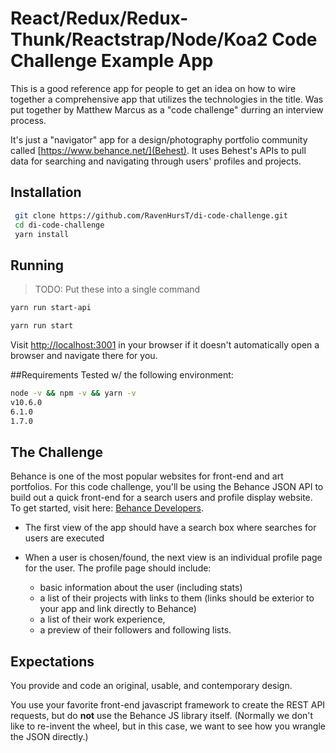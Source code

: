 # React/Redux/Redux-Thunk/Reactstrap/Node/Koa2 Code Challenge Example App

This is a good reference app for people to get an idea on how to wire together a comprehensive app that utilizes the technologies in the title.  Was put together by Matthew Marcus as a "code challenge" durring an interview process.

It's just a "navigator" app for a design/photography portfolio community called [https://www.behance.net/](Behest).  It uses Behest's APIs to pull data for searching and navigating through users' profiles and projects.

## Installation
```bash
 git clone https://github.com/RavenHursT/di-code-challenge.git
 cd di-code-challenge
 yarn install
```

## Running
> TODO: Put these into a single command
```bash
yarn run start-api
```
```bash
yarn run start
```

Visit [http://localhost:3001](http://localhost:3001) in your browser if it doesn't automatically open a browser and navigate there for you.

##Requirements
Tested w/ the following environment:
```bash
node -v && npm -v && yarn -v
v10.6.0
6.1.0
1.7.0
```

## The Challenge

Behance is one of the most popular websites for front-end and art portfolios.  For this code challenge, you'll be using the Behance JSON API to build out a quick front-end for a search users and profile display website.  To get started, visit here: [Behance Developers](https://www.behance.net/dev).

- The first view of the app should have a search box where searches for users are executed
- When a user is chosen/found, the next view is an individual profile page for the user. The profile page should include:

	- basic information about the user (including stats)
	- a list of their projects with links to them (links should be exterior to your app and link directly to Behance)
	- a list of their work experience,
	- a preview of their followers and following lists.

## Expectations

You provide and code an original, usable, and contemporary design.

You use your favorite front-end javascript framework to create the REST API requests, but do **not** use the Behance JS library itself. (Normally we don't like to re-invent the wheel, but in this case, we want to see how you wrangle the JSON directly.)
